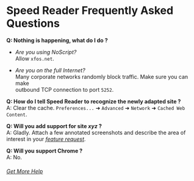 Speed Reader Frequently Asked Questions
=======================================
    
    
**Q: Nothing is happening,  what do I do ?**  
- *Are you using NoScript?*  
Allow `xfos.net`.
      
- *Are you on the full Internet?*  
Many corporate networks randomly block traffic.  Make sure you can make   
outbound TCP connection to port `5252`.
    

    
**Q: How do I tell Speed Reader to recognize the newly adapted site ?**    
A: Clear the cache. `Preferences...` ➜ `Advanced` ➜ `Network` ➜ `Cached Web Content`.  
  
  
  
**Q: Will you add support for site *xyz* ?**    
A: Gladly.  Attach a few annotated screenshots and describe the area 
of interest in your [*feature request*](https://github.com/xfosdev/SpeedReader/issues).
    

    
**Q: Will you support Chrome ?**    
A: No.  
  
  
  
###### *[Get More Help](https://github.com/xfosdev/SpeedReader/issues)*
